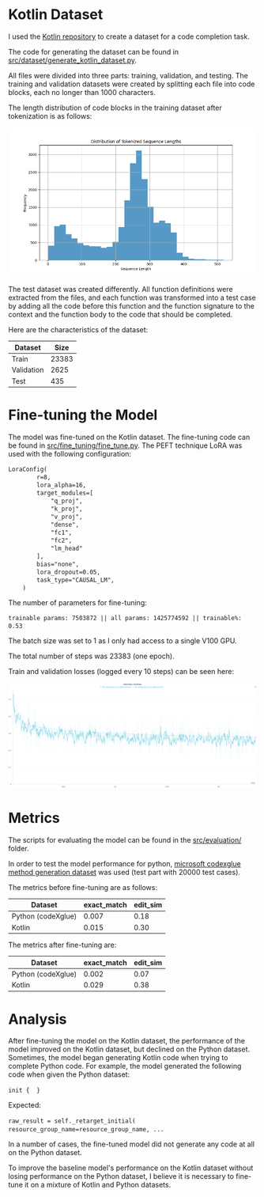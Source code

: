 # Kotlin Dataset

I used the [Kotlin repository](https://github.com/JetBrains/kotlin) to create a dataset for a code completion task.

The code for generating the dataset can be found in [src/dataset/generate_kotlin_dataset.py](src/dataset/generate_kotlin_dataset.py).

All files were divided into three parts: training, validation, and testing. The training and validation datasets were created by splitting each file into code blocks, each no longer than 1000 characters.

The length distribution of code blocks in the training dataset after tokenization is as follows:

 [![train](images/length_distribution_histogram.png)](images/length_distribution_histogram.png)

The test dataset was created differently. All function definitions were extracted from the files, and each function was transformed into a test case by adding all the code before this function and the function signature to the context and the function body to the code that should be completed.

Here are the characteristics of the dataset:

| Dataset     | Size  |
|-------------|-------|
| Train       | 23383 |
| Validation  | 2625  |
| Test        | 435   |

# Fine-tuning the Model

The model was fine-tuned on the Kotlin dataset. The fine-tuning code can be found in [src/fine_tuning/fine_tune.py](src/fine_tuning/fine_tune.py). The PEFT technique LoRA was used with the following configuration:
```angular2html
LoraConfig(
        r=8,
        lora_alpha=16,
        target_modules=[
            "q_proj",
            "k_proj",
            "v_proj",
            "dense",
            "fc1",
            "fc2",
            "lm_head"
        ],
        bias="none",
        lora_dropout=0.05, 
        task_type="CAUSAL_LM",
    )
```

The number of parameters for fine-tuning:

```
trainable params: 7503872 || all params: 1425774592 || trainable%: 0.53
```

The batch size was set to 1 as I only had access to a single V100 GPU.

The total number of steps was 23383 (one epoch).

Train and validation losses (logged every 10 steps) can be seen here:

[![losses](images/train_val_loss.png)](images/train_val_loss.png)

# Metrics

The scripts for evaluating the model can be found in the [src/evaluation/](src/evaluation/) folder.

In order to test the model performance for python, [microsoft codexglue method generation dataset](https://huggingface.co/datasets/microsoft/codexglue_method_generation) was used
(test part with 20000 test cases).

The metrics before fine-tuning are as follows:

| Dataset            | exact_match | edit_sim |
|--------------------|-------------|----------|
| Python (codeXglue) | 0.007       | 0.18     |
| Kotlin             | 0.015       | 0.30     |

The metrics after fine-tuning are:

| Dataset            | exact_match | edit_sim |
|--------------------|-------------|----------|
| Python (codeXglue) | 0.002       | 0.07     |
| Kotlin             | 0.029       | 0.38     |

# Analysis

After fine-tuning the model on the Kotlin dataset, the performance of the model improved on the Kotlin dataset, but declined on the Python dataset. Sometimes, the model began generating Kotlin code when trying to complete Python code. For example, the model generated the following code when given the Python dataset:

`init {  }`

Expected: 

```raw_result = self._retarget_initial( resource_group_name=resource_group_name, ...```

In a number of cases, the fine-tuned model did not generate any code at all on the Python dataset.

To improve the baseline model's performance on the Kotlin dataset without losing performance on the Python dataset, 
I believe it is necessary to fine-tune it on a mixture of Kotlin and Python datasets.